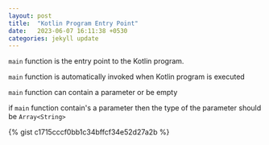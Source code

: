 ```yaml
---
layout: post
title:  "Kotlin Program Entry Point"
date:   2023-06-07 16:11:38 +0530
categories: jekyll update
---
```


`main` function is the entry point to the Kotlin program. 

`main` function is automatically invoked when Kotlin program is executed

`main` function can contain a parameter or be empty

if `main` function contain's a parameter then the type of the parameter should be `Array<String>`

{% gist c1715cccf0bb1c34bffcf34e52d27a2b %}
